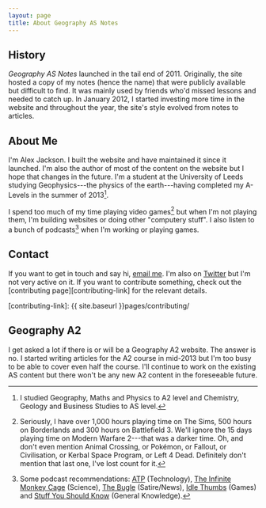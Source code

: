 ```yaml
---
layout: page
title: About Geography AS Notes
---
```


## History

_Geography AS Notes_ launched in the tail end of 2011. Originally, the site hosted a copy of my notes (hence the name) that were publicly available but difficult to find. It was mainly used by friends who'd missed lessons and needed to catch up. In January 2012, I started investing more time in the website and throughout the year, the site's style evolved from notes to articles. 

## About Me

I'm Alex Jackson. I built the website and have maintained it since it launched. I'm also the author of most of the content on the website but I hope that changes in the future. I'm a student at the University of Leeds studying Geophysics---the physics of the earth---having completed my A-Levels in the summer of 2013[^a-levels]. 

I spend too much of my time playing video games[^video-games] but when I'm not playing them, I'm building websites or doing other "computery stuff". I also listen to a bunch of podcasts[^podcasts-rec] when I'm working or playing games.

## Contact

If you want to get in touch and say hi, [email me](mailto:alex@geographyas.info). I'm also on [Twitter](https://twitter.com/alexjohnj/) but I'm not very active on it. If you want to contribute something, check out the [contributing page][contributing-link] for the relevant details. 

[contributing-link]: {{ site.baseurl }}pages/contributing/

## Geography A2

I get asked a lot if there is or will be a Geography A2 website. The answer is no. I started writing articles for the A2 course in mid-2013 but I'm too busy to be able to cover even half the course. I'll continue to work on the existing AS content but there won't be any new A2 content in the foreseeable future.

[^a-levels]: I studied Geography, Maths and Physics to A2 level and Chemistry, Geology and Business Studies to AS level.

[^video-games]: Seriously, I have over 1,000 hours playing time on The Sims, 500 hours on Borderlands and 300 hours on Battlefield 3. We'll ignore the 15 days playing time on Modern Warfare 2---that was a darker time. Oh, and don't even mention Animal Crossing, or Pokémon, or Fallout, or Civilisation, or Kerbal Space Program, or Left 4 Dead. Definitely don't mention that last one, I've lost count for it.

[^podcasts-rec]: Some podcast recommendations: [ATP](http://atp.fm) (Technology), [The Infinite Monkey Cage](http://www.bbc.co.uk/programmes/b00snr0w) (Science), [The Bugle](http://thebuglepodcast.com) (Satire/News), [Idle Thumbs](https://www.idlethumbs.net/idlethumbs) (Games) and [Stuff You Should Know](http://www.stuffyoushouldknow.com) (General Knowledge).



